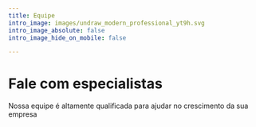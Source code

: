 ```yaml
---
title: Equipe
intro_image: images/undraw_modern_professional_yt9h.svg
intro_image_absolute: false
intro_image_hide_on_mobile: false

---
```

# Fale com especialistas

Nossa equipe é altamente qualificada para ajudar no crescimento da sua empresa